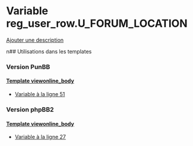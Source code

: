 # Variable reg_user_row.U_FORUM_LOCATION
[Ajouter une description](https://fa-tvars.appspot.com/reg_user_row.U_FORUM_LOCATION)

n## Utilisations dans les templates

### Version PunBB

#### [Template viewonline_body](punbb/viewonline_body.md)
* [Variable à la ligne 51](../punbb/viewonline_body.tpl#L51)

### Version phpBB2

#### [Template viewonline_body](subsilver/viewonline_body.md)
* [Variable à la ligne 27](../subsilver/viewonline_body.tpl#L27)